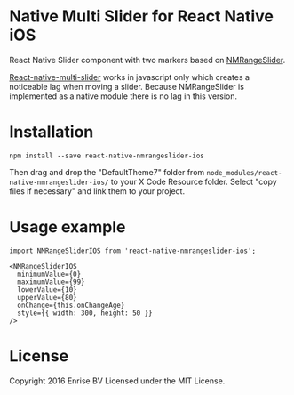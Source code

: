 # Native Multi Slider for React Native iOS 

React Native Slider component with two markers based on [NMRangeSlider](https://github.com/mvelikov/NMRangeSlider).

[React-native-multi-slider](https://github.com/JackDanielsAndCode/react-native-multi-slider) 
works in javascript only which creates a noticeable lag when moving a 
slider. Because NMRangeSlider is implemented as a native module there is no lag in this version.

# Installation

```
npm install --save react-native-nmrangeslider-ios
```

Then drag and drop the "DefaultTheme7" folder from `node_modules/react-native-nmrangeslider-ios/` to your
X Code Resource folder. Select "copy files if necessary" and link them to your project.

# Usage example

```
import NMRangeSliderIOS from 'react-native-nmrangeslider-ios';

<NMRangeSliderIOS
  minimumValue={0}
  maximumValue={99}
  lowerValue={10}
  upperValue={80}
  onChange={this.onChangeAge}
  style={{ width: 300, height: 50 }}
/>
```

# License

Copyright 2016 Enrise BV
Licensed under the MIT License.

